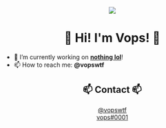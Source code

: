 <p align=center>
  <img src="https://avatars3.githubusercontent.com/u/55073114?s=200"/>
</p>
<h1 align=center>👋 Hi! I'm Vops! 👋</h1>

- 🌱 I’m currently working on [**nothing lol**](#)!
- 📫 How to reach me: **@vopswtf**

<h2 align=center>📫 Contact 📫</h1>
  <p align=center>
    <a href="https://twitter.com/vopswtf">@vopswtf</a>
    <br>
    <a href="https://discord.gg/AN8WYsX">vops#0001</a>
  </p>
